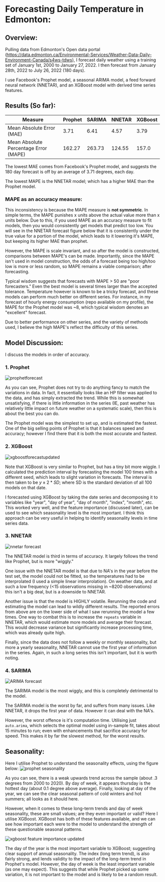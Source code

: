 # Forecasting Daily Temperature in Edmonton:

## Overview:
Pulling data from Edmonton's Open data portal (https://data.edmonton.ca/Environmental-Services/Weather-Data-Daily-Environment-Canada/s4ws-tdws), I forecast daily weather using a training set of January 1st, 2000 to January 27, 2022. I then forecast from January 28th, 2022 to July 26, 2022 (180 days).

I use Facebook's Prophet model, a seasonal ARIMA model, a feed forward neural network (NNETAR), and an XGBoost model with derived time series features.

## Results (So far):

|  Measure | Prophet | SARIMA | NNETAR | XGBoost |
| ----- | ------- | ------ | ---- | ---- |
| Mean Absolute Error (MAE) | 3.71 | 6.41 | 4.57 | 3.79 |
| Mean Absolute Percentage Error (MAPE) | 162.27 | 263.73 | 124.55 | 157.0 |

The lowest MAE comes from Facebook's Prophet model, and suggests the 180 day forecast is off by an average of 3.71 degrees, each day. 

The lowest MAPE is the NNETAR model; which has a higher MAE than the Prophet model.

### MAPE as an accuracy measure:
This inconsistency is because the MAPE measure is **not symmetric**. In simple terms, the MAPE punishes x units above the actual value more than x units below. Due to this, if you used MAPE as an accuracy measure to fit models, then you would consistently get models that predict too low. You will see in the NNETAR forecast figure below that it is consistently under the true value for a portion of the model, which leads to it lowering it's MAPE, but keeping its higher MAE than prophet.

However, the MAPE is scale invariant, and so after the model is constructed, comparisons between MAPE's can be made. Importantly, since the MAPE isn't used in model construction, the odds of a forecast being too high/too low is more or less random, so MAPE remains a viable comparison; after forecasting. 

Typical wisdom suggests that forecasts with MAPE > 50 are "poor forecasters." Even the best model is several times larger than the accepted tolerance. Temperature however is known to be a tricky forecast, and these models can perform much better on different series. For instance, in my forecast of hourly energy consumption (repo available on my profile), the MAPE for the Prophet model was ~8, which typical wisdom denotes an "excellent" forecast. 

Due to better performance on other series, and the variety of methods used, I believe the high MAPE's reflect the difficulty of this series. 

## Model Discussion:
I discuss the models in order of accuracy.

### 1. Prophet
![prophetforecast](https://user-images.githubusercontent.com/52394699/181845985-1f3fdca9-5d01-4c91-aace-a24b4a6c0441.png)

As you can see, Prophet does not try to do anything fancy to match the variations in data. In fact, it essentially looks like an HP filter was applied to the data, and has simply extracted the trend. While this is somewhat unsatisfying, if there is little information in the series (IE, past weather has relatively little impact on future weather on a systematic scale), then this is about the best you can do.

The Prophet model was the simplest to set up, and is estimated the fastest. One of the big selling points of Prophet is that it balances speed and accuracy; however I find there that it is both the most accurate and fastest. 

### 2. XGBoost
![xgboostforecastupdated](https://user-images.githubusercontent.com/52394699/181847024-8da9782d-78e9-4f80-a1d7-1848efc1373a.png)

Note that XGBoost is very similar to Prophet, but has a tiny bit more wiggle. I calculated the prediction interval by forecasting the model 100 times with a different seed, which leads to slight variation in forecasts. The interval is then taken to be $y \pm 2*SD$; where SD is the standard deviation of all 100 models on that date.

I forecasted using XGBoost by taking the date series and decomposing it to variables like "year", "day of year", "day of month", "index", "month", etc. This worked very well, and the feature importance (discussed later), can be used to see which seasonality level is the most important. I think this approach can be very useful in helping to identify seasonality levels in time series data. 



### 3. NNETAR
![nnetar forecast](https://user-images.githubusercontent.com/52394699/181846442-a4938beb-4f69-4d4c-aa43-5d05bc5c88e3.png)

The NNETAR model is third in terms of accuracy. It largely follows the trend like Prophet, but is more "wiggly." 

One issue with the NNETAR model is that due to NA's in the year before the test set, the model could not be fitted, so the temperatures had to be interprolated (I used a simple linear interprolation). On weather data, and at such a low frequency (<15 observations missing in ~8200 observations) this isn't a big deal, but is a downside to NNETAR. 

Another issue is that the model is HIGHLY volatile. Rerunning the code and estimating the model can lead to wildly different results. The reported errors from above are on the lower side of what I saw rerunning the model a few times. One way to combat this is to increase the `repeats` variable in NNETAR, which would estimate more models and average their forecast. This would decrease variance but significantly increase processing time, which was already quite high.

Finally, since the data does not follow a weekly or monthly seasonality, but more a yearly seasonality, NNETAR cannot use the first year of information in the series. Again, in such a long series this isn't important, but it is worth noting.

### 4. SARIMA
![ARIMA forecast](https://user-images.githubusercontent.com/52394699/181847445-9a3d99f1-8dd2-4758-b468-fc9aa30c0b62.png)

The SARIMA model is the most wiggly, and this is completely detrimental to the model. 

The SARIMA model is the worst by far, and suffers from many issues. Like NNETAR, it drops the first year of data. However it can deal with the NA's. 

However, the worst offence is it's computation time. Utilising just `auto.arima`, which selects the optimal model using in-sample fit, takes about 15 minutes to run; even with enhancements that sacrifice accuracy for speed. This makes it by far the slowest method, for the worst results.

## Seasonality:
Here I utilise Prophet to understand the seasonality effects, using the figure below:
![prophet seasonality](https://user-images.githubusercontent.com/52394699/181847917-77d7412b-344d-4413-a2f4-7a3a53349479.png)

As you can see, there is a weak upwards trend across the sample (about .3 degrees from 2000 to 2020). By day of week, it appears thursday is the hottest day (about 0.1 degree above average). Finally, looking at day of the year, we can see the clear seasonal pattern of cold winters and hot summers; all looks as it should here. 

However, when it comes to these long-term trends and day of week seasonality, these are small values; are they even important or valid? Here I utilise XGBoost. XGBoost has both of these features available, and we can see how important each were to the model to understand the strength of these questionable seasonal patterns.

![xgboost feature importance updated](https://user-images.githubusercontent.com/52394699/181848099-663af9fd-31f0-4a14-a94e-4f0cd183e7a6.png)

The day of the year is the most important variable to XGBoost; suggesting clear support of annual seasonality. The index (long term trend), is also fairly strong, and lends validity to the impact of the long-term trend in Prophet's model. However, the day of week is the least important variable (as one may expect). This suggests that while Prophet picked up some variation, it is not important to the model and is likely to be a random result. 
